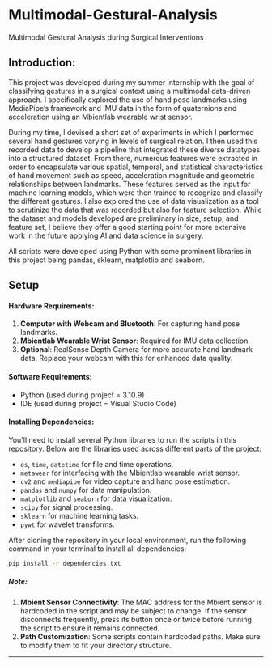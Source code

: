 # Multimodal-Gestural-Analysis
Multimodal Gestural Analysis during Surgical Interventions

## Introduction:

This project was developed during my summer internship with the goal of classifying gestures in a surgical context using a multimodal data-driven approach. I specifically explored the use of hand pose landmarks using MediaPipe’s framework and IMU data in the form of quaternions and acceleration using an Mbientlab wearable wrist sensor. 

During my time, I devised a short set of experiments in which I performed several hand gestures varying in levels of surgical relation. I then used this recorded data to develop a pipeline that integrated these diverse datatypes into a structured dataset. From there, numerous features were extracted in order to encapsulate various spatial, temporal, and statistical characteristics of hand movement such as speed, acceleration magnitude and geometric relationships between landmarks. These features served as the input for machine learning models, which were then trained to recognize and classify the different gestures. I also explored the use of data visualization as a tool to scrutinize the data that was recorded but also for feature selection. While the dataset and models developed are preliminary in size, setup, and feature set, I believe they offer a good starting point for more extensive work in the future applying AI and data science in surgery.

All scripts were developed using Python with some prominent libraries in this project being pandas, sklearn, matplotlib and seaborn.

## Setup 

#### Hardware Requirements:

1. **Computer with Webcam and Bluetooth**: For capturing hand pose landmarks.
2. **Mbientlab Wearable Wrist Sensor**: Required for IMU data collection.
3. **Optional**: RealSense Depth Camera for more accurate hand landmark data. Replace your webcam with this for enhanced data quality.

#### Software Requirements:

- Python (used during project = 3.10.9)
- IDE (used during project = Visual Studio Code)
  
#### Installing Dependencies:

You'll need to install several Python libraries to run the scripts in this repository. Below are the libraries used across different parts of the project:

- `os`, `time`, `datetime` for file and time operations.
- `metawear` for interfacing with the Mbientlab wearable wrist sensor.
- `cv2` and `mediapipe` for video capture and hand pose estimation.
- `pandas` and `numpy` for data manipulation.
- `matplotlib` and `seaborn` for data visualization.
- `scipy` for signal processing.
- `sklearn` for machine learning tasks.
- `pywt` for wavelet transforms.

After cloning the repository in your local environment, run the following command in your terminal to install all dependencies:

```bash
pip install -r dependencies.txt
```

##### Note:

1. **Mbient Sensor Connectivity**: The MAC address for the Mbient sensor is hardcoded in the script and may be subject to change. If the sensor disconnects frequently, press its button once or twice before running the script to ensure it remains connected.
2. **Path Customization**: Some scripts contain hardcoded paths. Make sure to modify them to fit your directory structure.

---
